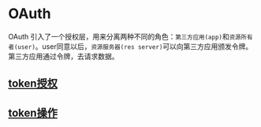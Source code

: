 # OAuth

OAuth 引入了一个授权层，用来分离两种不同的角色：`第三方应用(app)`和`资源所有者(user)`。user同意以后，`资源服务器(res server)`可以向第三方应用颁发令牌。第三方应用通过令牌，去请求数据。

## [token授权](oauth-grant.md)

## [token操作](oauth-use.md)
